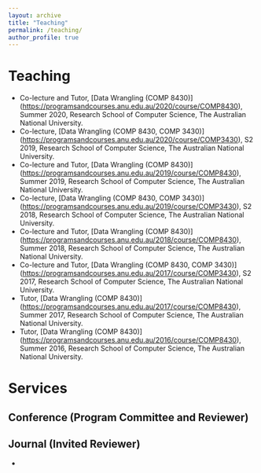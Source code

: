 ```yaml
---
layout: archive
title: "Teaching"
permalink: /teaching/
author_profile: true
---
```


# Teaching
* Co-lecture and Tutor, [Data Wrangling (COMP 8430)] (https://programsandcourses.anu.edu.au/2020/course/COMP8430), Summer 2020, Research School of Computer Science, The Australian National University. 
* Co-lecture, [Data Wrangling (COMP 8430, COMP 3430)] (https://programsandcourses.anu.edu.au/2020/course/COMP3430), S2 2019, Research School of Computer Science, The Australian National University.
* Co-lecture and Tutor, [Data Wrangling (COMP 8430)] (https://programsandcourses.anu.edu.au/2019/course/COMP8430), Summer 2019, Research School of Computer Science, The Australian National University.
* Co-lecture, [Data Wrangling (COMP 8430, COMP 3430)] (https://programsandcourses.anu.edu.au/2019/course/COMP3430), S2 2018, Research School of Computer Science, The Australian National University.
* Co-lecture and Tutor, [Data Wrangling (COMP 8430)] (https://programsandcourses.anu.edu.au/2018/course/COMP8430), Summer 2018, Research School of Computer Science, The Australian National University.
* Co-lecture and Tutor, [Data Wrangling (COMP 8430, COMP 3430)] (https://programsandcourses.anu.edu.au/2017/course/COMP3430), S2 2017, Research School of Computer Science, The Australian National University.
* Tutor, [Data Wrangling (COMP 8430)] (https://programsandcourses.anu.edu.au/2017/course/COMP8430), Summer 2017, Research School of Computer Science, The Australian National University.
* Tutor, [Data Wrangling (COMP 8430)] (https://programsandcourses.anu.edu.au/2016/course/COMP8430), Summer 2016, Research School of Computer Science, The Australian National University.

# Services

## Conference (Program Committee and Reviewer)



## Journal (Invited Reviewer)
*
